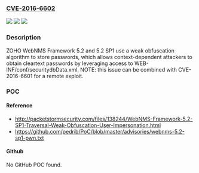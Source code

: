 ### [CVE-2016-6602](https://cve.mitre.org/cgi-bin/cvename.cgi?name=CVE-2016-6602)
![](https://img.shields.io/static/v1?label=Product&message=n%2Fa&color=blue)
![](https://img.shields.io/static/v1?label=Version&message=n%2Fa&color=blue)
![](https://img.shields.io/static/v1?label=Vulnerability&message=n%2Fa&color=brighgreen)

### Description

ZOHO WebNMS Framework 5.2 and 5.2 SP1 use a weak obfuscation algorithm to store passwords, which allows context-dependent attackers to obtain cleartext passwords by leveraging access to WEB-INF/conf/securitydbData.xml.  NOTE: this issue can be combined with CVE-2016-6601 for a remote exploit.

### POC

#### Reference
- http://packetstormsecurity.com/files/138244/WebNMS-Framework-5.2-SP1-Traversal-Weak-Obfuscation-User-Impersonation.html
- https://github.com/pedrib/PoC/blob/master/advisories/webnms-5.2-sp1-pwn.txt

#### Github
No GitHub POC found.

